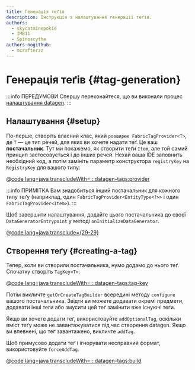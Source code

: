 ```yaml
---
title: Генерація теґів
description: Інструкція з налаштування генерації теґів.
authors:
  - skycatminepokie
  - IMB11
  - Spinoscythe
authors-nogithub:
  - mcrafterzz
---
```


# Генерація теґів {#tag-generation}

:::info ПЕРЕДУМОВИ
Спершу переконайтеся, що ви виконали процес [налаштування datagen](./setup).
:::

## Налаштування {#setup}

По-перше, створіть власний клас, який `розширює FabricTagProvider<T>`, де `T` — це тип речей, для яких ви хочете надати теґ. Це ваш **постачальник**. Тут ми покажемо, як створити теґи `Item`, але той самий принцип застосовується і до інших речей. Нехай ваша IDE заповнить необхідний код, а потім замініть параметр конструктора `registryKey` на `RegistryKey` для вашого типу:

@[code lang=java transcludeWith=:::datagen-tags:provider](@/reference/latest/src/client/java/com/example/docs/datagen/FabricDocsReferenceItemTagProvider.java)

:::info ПРИМІТКА
Вам знадобиться інший постачальник для кожного типу теґу (наприклад, один `FabricTagProvider<EntityType<?>>` і один `FabricTagProvider<Item>`).
:::

Щоб завершити налаштування, додайте цього постачальника до своєї `DataGeneratorEntrypoint` у методі `onInitializeDataGenerator`.

@[code lang=java transclude={29-29}](@/reference/latest/src/client/java/com/example/docs/datagen/FabricDocsReferenceDataGenerator.java)

## Створення теґу {#creating-a-tag}

Тепер, коли ви створили постачальника, нумо додамо до нього теґ. Спочатку створіть `TagKey<T>`:

@[code lang=java transcludeWith=:::datagen-tags:tag-key](@/reference/latest/src/client/java/com/example/docs/datagen/FabricDocsReferenceItemTagProvider.java)

Потім викличте `getOrCreateTagBuilder` всередині методу `configure` вашого постачальника. Звідти ви можете додавати окремі предмети, додавати інші теґи або змусити цей теґ замінити вже існуючі теґи.

Якщо ви хочете додати теґ, використовуйте `addOptionalTag`, оскільки вміст теґу може не завантажуватися під час створення datagen. Якщо ви впевнені, що теґ завантажено, викличте `addTag`.

Щоб примусово додати теґ і ігнорувати несправний формат, використовуйте `forceAddTag`.

@[code lang=java transcludeWith=:::datagen-tags:build](@/reference/latest/src/client/java/com/example/docs/datagen/FabricDocsReferenceItemTagProvider.java)
